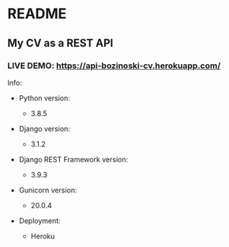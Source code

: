 # README
## My CV as a REST API
### LIVE DEMO: https://api-bozinoski-cv.herokuapp.com/

Info:

* Python version:
  - 3.8.5

* Django version:
  - 3.1.2

* Django REST Framework version:
  - 3.9.3

* Gunicorn version:
  - 20.0.4

* Deployment:
  - Heroku
 
